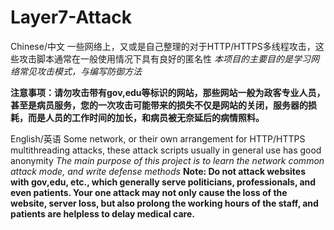 # Layer7-Attack

Chinese/中文
一些网络上，又或是自己整理的对于HTTP/HTTPS多线程攻击，这些攻击脚本通常在一般使用情况下具有良好的匿名性
*本项目的主要目的是学习网络常见攻击模式，与编写防御方法*

__注意事项：请勿攻击带有gov,edu等标识的网站，那些网站一般为政客专业人员，甚至是病员服务，您的一次攻击可能带来的损失不仅是网站的关闭，服务器的损耗，而是人员的工作时间的加长，和病员被无奈延后的病情照料。__

English/英语
Some network, or their own arrangement for HTTP/HTTPS multithreading attacks, these attack scripts usually in general use has good anonymity
*The main purpose of this project is to learn the network common attack mode, and write defense methods* 
__Note: Do not attack websites with gov,edu, etc., which generally serve politicians, professionals, and even patients. Your one attack may not only cause the loss of the website, server loss, but also prolong the working hours of the staff, and patients are helpless to delay medical care.__


